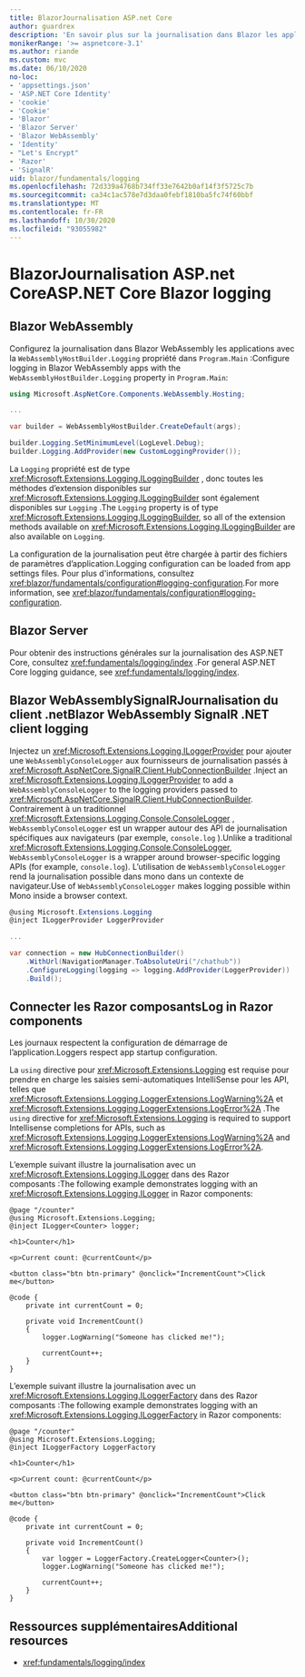 ```yaml
---
title: BlazorJournalisation ASP.net Core
author: guardrex
description: 'En savoir plus sur la journalisation dans Blazor les applications, y compris la configuration du niveau de journalisation et comment écrire des messages de journal à partir de Razor composants.'
monikerRange: '>= aspnetcore-3.1'
ms.author: riande
ms.custom: mvc
ms.date: 06/10/2020
no-loc:
- 'appsettings.json'
- 'ASP.NET Core Identity'
- 'cookie'
- 'Cookie'
- 'Blazor'
- 'Blazor Server'
- 'Blazor WebAssembly'
- 'Identity'
- "Let's Encrypt"
- 'Razor'
- 'SignalR'
uid: blazor/fundamentals/logging
ms.openlocfilehash: 72d339a4768b734ff33e7642b0af14f3f5725c7b
ms.sourcegitcommit: ca34c1ac578e7d3daa0febf1810ba5fc74f60bbf
ms.translationtype: MT
ms.contentlocale: fr-FR
ms.lasthandoff: 10/30/2020
ms.locfileid: "93055982"
---
```

# <a name="aspnet-core-no-locblazor-logging"></a><span data-ttu-id="19c4c-103">BlazorJournalisation ASP.net Core</span><span class="sxs-lookup"><span data-stu-id="19c4c-103">ASP.NET Core Blazor logging</span></span>

## Blazor WebAssembly

<span data-ttu-id="19c4c-104">Configurez la journalisation dans Blazor WebAssembly les applications avec la `WebAssemblyHostBuilder.Logging` propriété dans `Program.Main` :</span><span class="sxs-lookup"><span data-stu-id="19c4c-104">Configure logging in Blazor WebAssembly apps with the `WebAssemblyHostBuilder.Logging` property in `Program.Main`:</span></span>

```csharp
using Microsoft.AspNetCore.Components.WebAssembly.Hosting;

...

var builder = WebAssemblyHostBuilder.CreateDefault(args);

builder.Logging.SetMinimumLevel(LogLevel.Debug);
builder.Logging.AddProvider(new CustomLoggingProvider());
```

<span data-ttu-id="19c4c-105">La `Logging` propriété est de type <xref:Microsoft.Extensions.Logging.ILoggingBuilder> , donc toutes les méthodes d’extension disponibles sur <xref:Microsoft.Extensions.Logging.ILoggingBuilder> sont également disponibles sur `Logging` .</span><span class="sxs-lookup"><span data-stu-id="19c4c-105">The `Logging` property is of type <xref:Microsoft.Extensions.Logging.ILoggingBuilder>, so all of the extension methods available on <xref:Microsoft.Extensions.Logging.ILoggingBuilder> are also available on `Logging`.</span></span>

<span data-ttu-id="19c4c-106">La configuration de la journalisation peut être chargée à partir des fichiers de paramètres d’application.</span><span class="sxs-lookup"><span data-stu-id="19c4c-106">Logging configuration can be loaded from app settings files.</span></span> <span data-ttu-id="19c4c-107">Pour plus d'informations, consultez <xref:blazor/fundamentals/configuration#logging-configuration>.</span><span class="sxs-lookup"><span data-stu-id="19c4c-107">For more information, see <xref:blazor/fundamentals/configuration#logging-configuration>.</span></span>

## Blazor Server

<span data-ttu-id="19c4c-108">Pour obtenir des instructions générales sur la journalisation des ASP.NET Core, consultez <xref:fundamentals/logging/index> .</span><span class="sxs-lookup"><span data-stu-id="19c4c-108">For general ASP.NET Core logging guidance, see <xref:fundamentals/logging/index>.</span></span>

## <a name="no-locblazor-webassembly-no-locsignalr-net-client-logging"></a><span data-ttu-id="19c4c-109">Blazor WebAssemblySignalRJournalisation du client .net</span><span class="sxs-lookup"><span data-stu-id="19c4c-109">Blazor WebAssembly SignalR .NET client logging</span></span>

<span data-ttu-id="19c4c-110">Injectez un <xref:Microsoft.Extensions.Logging.ILoggerProvider> pour ajouter une `WebAssemblyConsoleLogger` aux fournisseurs de journalisation passés à <xref:Microsoft.AspNetCore.SignalR.Client.HubConnectionBuilder> .</span><span class="sxs-lookup"><span data-stu-id="19c4c-110">Inject an <xref:Microsoft.Extensions.Logging.ILoggerProvider> to add a `WebAssemblyConsoleLogger` to the logging providers passed to <xref:Microsoft.AspNetCore.SignalR.Client.HubConnectionBuilder>.</span></span> <span data-ttu-id="19c4c-111">Contrairement à un traditionnel <xref:Microsoft.Extensions.Logging.Console.ConsoleLogger> , `WebAssemblyConsoleLogger` est un wrapper autour des API de journalisation spécifiques aux navigateurs (par exemple, `console.log` ).</span><span class="sxs-lookup"><span data-stu-id="19c4c-111">Unlike a traditional <xref:Microsoft.Extensions.Logging.Console.ConsoleLogger>, `WebAssemblyConsoleLogger` is a wrapper around browser-specific logging APIs (for example, `console.log`).</span></span> <span data-ttu-id="19c4c-112">L’utilisation de `WebAssemblyConsoleLogger` rend la journalisation possible dans mono dans un contexte de navigateur.</span><span class="sxs-lookup"><span data-stu-id="19c4c-112">Use of `WebAssemblyConsoleLogger` makes logging possible within Mono inside a browser context.</span></span>

```csharp
@using Microsoft.Extensions.Logging
@inject ILoggerProvider LoggerProvider

...

var connection = new HubConnectionBuilder()
    .WithUrl(NavigationManager.ToAbsoluteUri("/chathub"))
    .ConfigureLogging(logging => logging.AddProvider(LoggerProvider))
    .Build();
```

## <a name="log-in-no-locrazor-components"></a><span data-ttu-id="19c4c-113">Connecter les Razor composants</span><span class="sxs-lookup"><span data-stu-id="19c4c-113">Log in Razor components</span></span>

<span data-ttu-id="19c4c-114">Les journaux respectent la configuration de démarrage de l’application.</span><span class="sxs-lookup"><span data-stu-id="19c4c-114">Loggers respect app startup configuration.</span></span>

<span data-ttu-id="19c4c-115">La `using` directive pour <xref:Microsoft.Extensions.Logging> est requise pour prendre en charge les saisies semi-automatiques IntelliSense pour les API, telles que <xref:Microsoft.Extensions.Logging.LoggerExtensions.LogWarning%2A> et <xref:Microsoft.Extensions.Logging.LoggerExtensions.LogError%2A> .</span><span class="sxs-lookup"><span data-stu-id="19c4c-115">The `using` directive for <xref:Microsoft.Extensions.Logging> is required to support Intellisense completions for APIs, such as <xref:Microsoft.Extensions.Logging.LoggerExtensions.LogWarning%2A> and <xref:Microsoft.Extensions.Logging.LoggerExtensions.LogError%2A>.</span></span>

<span data-ttu-id="19c4c-116">L’exemple suivant illustre la journalisation avec un <xref:Microsoft.Extensions.Logging.ILogger> dans des Razor composants :</span><span class="sxs-lookup"><span data-stu-id="19c4c-116">The following example demonstrates logging with an <xref:Microsoft.Extensions.Logging.ILogger> in Razor components:</span></span>

```razor
@page "/counter"
@using Microsoft.Extensions.Logging;
@inject ILogger<Counter> logger;

<h1>Counter</h1>

<p>Current count: @currentCount</p>

<button class="btn btn-primary" @onclick="IncrementCount">Click me</button>

@code {
    private int currentCount = 0;

    private void IncrementCount()
    {
        logger.LogWarning("Someone has clicked me!");

        currentCount++;
    }
}
```

<span data-ttu-id="19c4c-117">L’exemple suivant illustre la journalisation avec un <xref:Microsoft.Extensions.Logging.ILoggerFactory> dans des Razor composants :</span><span class="sxs-lookup"><span data-stu-id="19c4c-117">The following example demonstrates logging with an <xref:Microsoft.Extensions.Logging.ILoggerFactory> in Razor components:</span></span>

```razor
@page "/counter"
@using Microsoft.Extensions.Logging;
@inject ILoggerFactory LoggerFactory

<h1>Counter</h1>

<p>Current count: @currentCount</p>

<button class="btn btn-primary" @onclick="IncrementCount">Click me</button>

@code {
    private int currentCount = 0;

    private void IncrementCount()
    {
        var logger = LoggerFactory.CreateLogger<Counter>();
        logger.LogWarning("Someone has clicked me!");

        currentCount++;
    }
}
```

## <a name="additional-resources"></a><span data-ttu-id="19c4c-118">Ressources supplémentaires</span><span class="sxs-lookup"><span data-stu-id="19c4c-118">Additional resources</span></span>

* <xref:fundamentals/logging/index>
